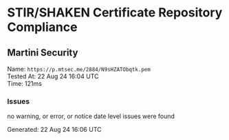 # STIR/SHAKEN Certificate Repository Compliance

## Martini Security

Name: `https://p.mtsec.me/2884/N9sHZATObqtk.pem`\
Tested At: 22 Aug 24 16:04 UTC\
Time: 121ms

### Issues

no warning, or error, or notice date level issues were found

Generated: 22 Aug 24 16:06 UTC
